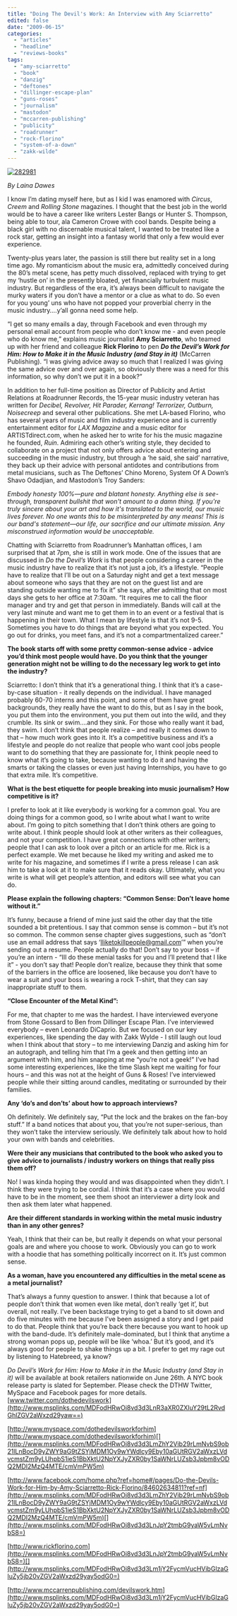 ```yaml
---
title: "Doing The Devil's Work: An Interview with Amy Sciarretto"
edited: false
date: "2009-06-15"
categories:
  - "articles"
  - "headline"
  - "reviews-books"
tags:
  - "amy-sciarretto"
  - "book"
  - "danzig"
  - "deftones"
  - "dillinger-escape-plan"
  - "guns-roses"
  - "journalism"
  - "mastodon"
  - "mccarren-publishing"
  - "publicity"
  - "roadrunner"
  - "rock-florino"
  - "system-of-a-down"
  - "zakk-wilde"
---
```


[![282981](http://www.hellbound.ca/wp-content/uploads/2009/06/282981.jpg "282981")](http://www.hellbound.ca/wp-content/uploads/2009/06/282981.jpg)

_By Laina Dawes_

I know I’m dating myself here, but as I kid I was enamored with _Circus_, _Creem_ and _Rolling Stone_ magazines. I thought that the best job in the world would be to have a career like writers Lester Bangs or Hunter S. Thompson, being able to tour, ala Cameron Crowe with cool bands. Despite being a black girl with no discernable musical talent, I wanted to be treated like a rock star, getting an insight into a fantasy world that only a few would ever experience.

Twenty-plus years later, the passion is still there but reality set in a long time ago. My romanticism about the music era, admittedly conceived during the 80’s metal scene, has petty much dissolved, replaced with trying to get my ‘hustle on’ in the presently bloated, yet financially turbulent music industry. But regardless of the era, it’s always been difficult to navigate the murky waters if you don’t have a mentor or a clue as what to do. So even for you young’ uns who have not popped your proverbial cherry in the music industry….y’all gonna need some help.

“I get so many emails a day, through Facebook and even through my personal email account from people who don’t know me - and even people who do know me,” explains music journalist **Amy Sciarretto**, who teamed up with her friend and colleague **Rick Florino** to pen _**Do the Devil’s Work for Him: How to Make it in the Music Industry (and Stay in it)**_ (McCarren Publishing). “I was giving advice away so much that I realized I was giving the same advice over and over again, so obviously there was a need for this information, so why don’t we put it in a book?”

In addition to her full-time position as Director of Publicity and Artist Relations at Roadrunner Records, the 15-year music industry veteran has written for _Decibel, Revolver, Hit Parader, Kerrang! Terrorizer, Outburn, Noisecreep_ and several other publications. She met LA-based Florino, who has several years of music and film industry experience and is currently entertainment editor for _LAX Magazine_ and a music editor for ARTISTdirect.com, when he asked her to write for his the music magazine he founded, _Ruin_. Admiring each other’s writing style, they decided to collaborate on a project that not only offers advice about entering and succeeding in the music industry, but through a ‘he said, she said’ narrative, they back up their advice with personal antidotes and contributions from metal musicians, such as The Deftones’ Chino Moreno, System Of A Down’s Shavo Odadjian, and Mastodon’s Troy Sanders:

_Embody honesty 100%—pure and blatant honesty. Anything else is see-through, transparent bullshit that won't amount to a damn thing. If you're truly sincere about your art and how it's translated to the world, our music lives forever. No one wants this to be misinterpreted by any means! This is our band's statement—our life, our sacrifice and our ultimate mission. Any misconstrued information would be unacceptable._

Chatting with Sciarretto from Roadrunner’s Manhattan offices, I am surprised that at 7pm, she is still in work mode. One of the issues that are discussed in _Do the Devil’s Work_ is that people considering a career in the music industry have to realize that it’s not just a job, it’s a lifestyle. “People have to realize that I’ll be out on a Saturday night and get a text message about someone who says that they are not on the guest list and are standing outside wanting me to fix it” she says, after admitting that on most days she gets to her office at 7:30am. “It requires me to call the floor manager and try and get that person in immediately. Bands will call at the very last minute and want me to get them in to an event or a festival that is happening in their town. What I mean by lifestyle is that it’s not 9-5. Sometimes you have to do things that are beyond what you expected. You go out for drinks, you meet fans, and it’s not a compartmentalized career.”

**The book starts off with some pretty common-sense advice - advice you’d think most people would have. Do you think that the younger generation might not be willing to do the necessary leg work to get into the industry?**

Sciarretto: I don’t think that it’s a generational thing. I think that it’s a case-by-case situation - it really depends on the individual. I have managed probably 60-70 interns and this point, and some of them have great backgrounds, they really have the want to do this, but as I say in the book, you put them into the environment, you put them out into the wild, and they crumble. Its sink or swim….and they sink. For those who really want it bad, they swim. I don’t think that people realize – and really it comes down to that – how much work goes into it. It’s a competitive business and it’s a lifestyle and people do not realize that people who want cool jobs people want to do something that they are passionate for, I think people need to know what it’s going to take, because wanting to do it and having the smarts or taking the classes or even just having Internships, you have to go that extra mile. It’s competitive.

**What is the best etiquette for people breaking into music journalism? How competitive is it?**

I prefer to look at it like everybody is working for a common goal. You are doing things for a common good, so I write about what I want to write about. I’m going to pitch something that I don’t think others are going to write about. I think people should look at other writers as their colleagues, and not your competition. I have great connections with other writers; people that I can ask to look over a pitch or an article for me. Rick is a perfect example. We met because he liked my writing and asked me to write for his magazine, and sometimes if I write a press release I can ask him to take a look at it to make sure that it reads okay. Ultimately, what you write is what will get people’s attention, and editors will see what you can do.

**Please explain the following chapters: “Common Sense: Don’t leave home without it.”**

It’s funny, because a friend of mine just said the other day that the title sounded a bit pretentious. I say that common sense is common – but it’s not so common. The common sense chapter gives suggestions, such as “don’t use an email address that says ‘[Iliketokillpeople@gmail.com](mailto:Iliketokillpeople@gmail.com)’” when you’re sending out a resume. People actually do that! Don’t say to your boss – if you’re an intern - “Ill do these menial tasks for you and I’ll pretend that I like it” - you don’t say that! People don’t realize, because they think that some of the barriers in the office are loosened, like because you don’t have to wear a suit and your boss is wearing a rock T-shirt, that they can say inappropriate stuff to them.

**“Close Encounter of the Metal Kind”:**

For me, that chapter to me was the hardest. I have interviewed everyone from Stone Gossard to Ben from Dillinger Escape Plan. I’ve interviewed everybody – even Leonardo DiCaprio. But we focused on our key experiences, like spending the day with Zakk Wylde - I still laugh out loud when I think about that story – to me interviewing Danzig and asking him for an autograph, and telling him that I’m a geek and then getting into an argument with him, and him snapping at me “you’re not a geek!” I’ve had some interesting experiences, like the time Slash kept me waiting for four hours – and this was not at the height of Guns & Roses! I’ve interviewed people while their sitting around candles, meditating or surrounded by their families.

**Any ‘do’s and don’ts’ about how to approach interviews?**

Oh definitely. We definitely say, “Put the lock and the brakes on the fan-boy stuff.” If a band notices that about you, that you’re not super-serious, than they won’t take the interview seriously. We definitely talk about how to hold your own with bands and celebrities.

**Were their any musicians that contributed to the book who asked you to give advice to journalists / industry workers on things that really piss them off?**

No! I was kinda hoping they would and was disappointed when they didn’t. I think they were trying to be cordial. I think that it’s a case where you would have to be in the moment, see them shoot an interviewer a dirty look and then ask them later what happened.

**Are their different standards in working within the metal music industry than in any other genres?**

Yeah, I think that their can be, but really it depends on what your personal goals are and where you choose to work. Obviously you can go to work with a hoodie that has something politically incorrect on it. It’s just common sense.

**As a woman, have you encountered any difficulties in the metal scene as a metal journalist?**

That’s always a funny question to answer. I think that because a lot of people don’t think that women even like metal, don’t really ‘get it’, but overall, not really. I’ve been backstage trying to get a band to sit down and do five minutes with me because I’ve been assigned a story and I get paid to do that. People think that you’re back there because you want to hook up with the band-dude. It’s definitely male-dominated, but I think that anytime a strong woman pops up, people will be like ‘whoa.’ But it’s good, and it’s always good for people to shake things up a bit. I prefer to get my rage out by listening to Hatebreed, ya know?

_Do Devil’s Work for Him: How to Make it in the Music Industry (and Stay in it)_ will be available at book retailers nationwide on June 26th. A NYC book release party is slated for September. Please check the DTHW Twitter, MySpace and Facebook pages for more details. [www.twitter.com/dothedevilswork](http://www.msplinks.com/MDFodHRwOi8vd3d3LnR3aXR0ZXIuY29tL2RvdGhlZGV2aWxzd29yaw==)

[http://www.myspace.com/dothedevilsworkforhim](http://www.myspace.com/dothedevilsworkforhim)[](http://www.msplinks.com/MDFodHRwOi8vd3d3LmZhY2Vib29rLmNvbS9ob21lLnBocD9yZWY9aG9tZSYjMDM1Oy9wYWdlcy9Eby10aGUtRGV2aWxzLVdvcmstZm9yLUhpbS1ieS1BbXktU2NpYXJyZXR0by1SaWNrLUZsb3Jpbm8vODQ2MDI2MzQ4MTE/cmVmPW5m)

[http://www.facebook.com/home.php?ref=home#/pages/Do-the-Devils-Work-for-Him-by-Amy-Sciarretto-Rick-Florino/84602634811?ref=nf](http://www.msplinks.com/MDFodHRwOi8vd3d3LmZhY2Vib29rLmNvbS9ob21lLnBocD9yZWY9aG9tZSYjMDM1Oy9wYWdlcy9Eby10aGUtRGV2aWxzLVdvcmstZm9yLUhpbS1ieS1BbXktU2NpYXJyZXR0by1SaWNrLUZsb3Jpbm8vODQ2MDI2MzQ4MTE/cmVmPW5m)[](http://www.msplinks.com/MDFodHRwOi8vd3d3LnJpY2tmbG9yaW5vLmNvbS8=)

[http://www.rickflorino.com](http://www.msplinks.com/MDFodHRwOi8vd3d3LnJpY2tmbG9yaW5vLmNvbS8=)[](http://www.msplinks.com/MDFodHRwOi8vd3d3Lm1jY2FycmVucHVibGlzaGluZy5jb20vZGV2aWxzd29yay5odG0=)

[http://www.mccarrenpublishing.com/devilswork.htm](http://www.msplinks.com/MDFodHRwOi8vd3d3Lm1jY2FycmVucHVibGlzaGluZy5jb20vZGV2aWxzd29yay5odG0=)
